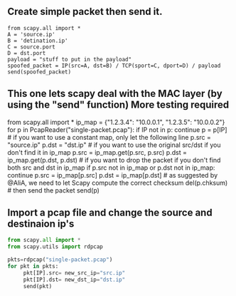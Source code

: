 Create simple packet then send it.
-----------------------------------
```
from scapy.all import *
A = 'source.ip'
B = 'detination.ip'
C = source.port
D = dst.port
payload = "stuff to put in the payload"
spoofed_packet = IP(src=A, dst=B) / TCP(sport=C, dport=D) / payload
send(spoofed_packet)
```


This one lets scapy deal with the MAC layer (by using the "send" function) More testing required
-----------------------------------
from scapy.all import *
ip_map = {"1.2.3.4": "10.0.0.1", "1.2.3.5": "10.0.0.2"}
for p in PcapReader("single-packet.pcap"):
    if IP not in p:
        continue
    p = p[IP]
    # if you want to use a constant map, only let the following line
    p.src = "source.ip"
    p.dst = "dst.ip"
    # if you want to use the original src/dst if you don't find it in ip_map
    p.src = ip_map.get(p.src, p.src)
    p.dst = ip_map.get(p.dst, p.dst)
    # if you want to drop the packet if you don't find both src and dst in ip_map
    if p.src not in ip_map or p.dst not in ip_map:
        continue
    p.src = ip_map[p.src]
    p.dst = ip_map[p.dst]
    # as suggested by @AliA, we need to let Scapy compute the correct checksum
    del(p.chksum)
    # then send the packet
    send(p)
    
Import a pcap file and change the source and destinaion ip's
-----------------------------------
```python    
from scapy.all import *
from scapy.utils import rdpcap

pkts=rdpcap("single-packet.pcap")
for pkt in pkts:
     pkt[IP].src= new_src_ip="src.ip"
     pkt[IP].dst= new_dst_ip="dst.ip"
     send(pkt)
 ```
  
  
    
